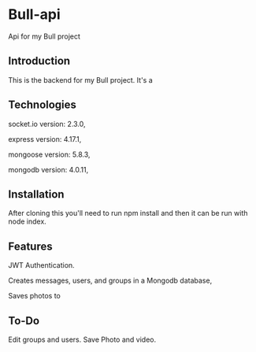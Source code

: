 # Bull-api
Api for my Bull project

## Introduction

This is the backend for my Bull project. It's a 

## Technologies

socket.io version: 2.3.0,

express version: 4.17.1,

mongoose version: 5.8.3,

mongodb version: 4.0.11,

## Installation

After cloning this you'll need to run npm install and then it can be run with node index.

## Features

JWT Authentication.

Creates messages, users, and groups in a Mongodb database,

Saves photos to 



## To-Do

Edit groups and users.
Save Photo and video.
